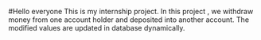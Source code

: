 #Hello everyone
This is my internship project.
In this project , we withdraw money from one account holder and deposited into another account.
The modified values are updated in database dynamically.
